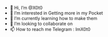 - 👋 Hi, I’m @X0t0
- 👀 I’m interested in Getting more in my Pocket 
- 🌱 I’m currently learning how to make them
- 💞️ I’m looking to collaborate on 
- 📫 How to reach me Telegram : ImX0t0

<!---
X0t0/X0t0 is a ✨ special ✨ repository because its `README.md` (this file) appears on your GitHub profile.
You can click the Preview link to take a look at your changes.
--->
